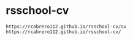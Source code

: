 # rsschool-cv

    https://rcabrero112.github.io/rsschool-cv/cv
    https://rcabrero112.github.io/rsschool-cv/
